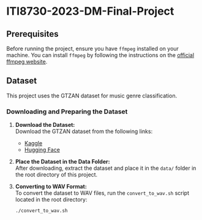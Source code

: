 # ITI8730-2023-DM-Final-Project

## Prerequisites

Before running the project, ensure you have `ffmpeg` installed on your machine. You can install `ffmpeg` by following the instructions on the [official ffmpeg website](https://ffmpeg.org/download.html).

## Dataset

This project uses the GTZAN dataset for music genre classification. 

### Downloading and Preparing the Dataset

1. **Download the Dataset:**  
   Download the GTZAN dataset from the following links:
   - [Kaggle](https://www.kaggle.com/datasets/carlthome/gtzan-genre-collection?resource=download)
   - [Hugging Face](https://huggingface.co/datasets/marsyas/gtzan)

2. **Place the Dataset in the Data Folder:**  
   After downloading, extract the dataset and place it in the `data/` folder in the root directory of this project.

3. **Converting to WAV Format:**  
   To convert the dataset to WAV files, run the `convert_to_wav.sh` script located in the root directory:
   ```bash
   ./convert_to_wav.sh